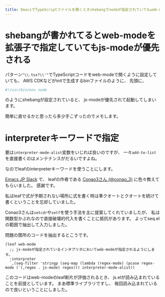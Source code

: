 ```yaml
---
title: EmacsでTypeScriptファイルを開くときshebangでnodeが指定されていてもweb-modeで開く設定
---
```


# shebangが書かれてるとweb-modeを拡張子で指定していてもjs-modeが優先される

パターン`"\\.tsx?\\'"`でTypeScriptコードをweb-modeで開くように設定していても、
AWS CDKなどがinitで生成するbinファイルのように、
先頭に、

~~~ts
#!/usr/bin/env node
~~~

のようにshebangが設定されていると、
js-modeが優先されて起動してしまいます。

簡単に直せるかと思ったら多少手こずったのでメモします。

# interpreterキーワードで指定

要は`interpreter-mode-alist`変数をいじれば良いのですが、
一々`add-to-list`を直接書くのはメンテナンスがだるいですよね。

なのでleafのinterpreterキーワードを使うことにします。

[Emacs JP Slack](https://emacs-jp.github.io/)
で、
leafの作者である
[Conao3さん (\@conao_3)](https://twitter.com/conao_3/)
に色々教えてもらいました。
感謝です。

私はleafで式が予期されない場所に式を書く時は準クオートとクオートを続けて書くということを忘却していました。

Conao3さんは`setcdr`や`setf`を使う手法を主に提案してくれていましたが、
私は関数型かぶれなので直接破壊的代入を書くことに抵抗があります。
よってseq.elの範囲で抽出して入力しました。

問題の箇所のコードを抽出するとこうです。

~~~elisp
(leaf web-mode
  ;; js-modeが指定されているインタプリタにおいてweb-modeが指定されるようにします。
  :interpreter
  `,(seq-filter 'stringp (seq-map (lambda (regex-mode) (pcase regex-mode (`(,regex . js-mode) regex))) interpreter-mode-alist))
~~~

このコードはweb-modeのleaf断片が評価されるとき、
js.elが読み込まれていることを前提としています。
まあ標準ライブラリですし、
毎回読み込まれているので良いということにしました。
